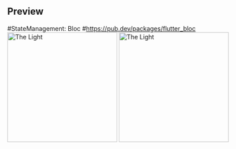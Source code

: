 
## Preview

#StateManagement: Bloc 
#https://pub.dev/packages/flutter_bloc
<img src="https://user-images.githubusercontent.com/53678723/194742310-52a4d233-96f2-411e-8f7e-825f64699323.PNG" width="250" alt="The Light"/>
<img src="https://user-images.githubusercontent.com/53678723/194742767-2358d4e3-38c9-4026-ac53-fb419be6a96b.PNG" width="250" alt="The Light"/>

